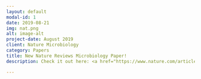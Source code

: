 ```yaml
---
layout: default
modal-id: 1
date: 2019-08-21
img: nat.png
alt: image-alt
project-date: August 2019
client: Nature Microbiology
category: Papers
title: New Nature Reviews Microbiology Paper!
description: Check it out here: <a href="https://www.nature.com/articles/s41579-020-0372-5?utm_source=feedburner&utm_medium=feed&utm_campaign=Feed%3A+nrmicro%2Frss%2Fcurrent+%28Nature+Reviews+Microbiology+-+Issue%29">

---
```

